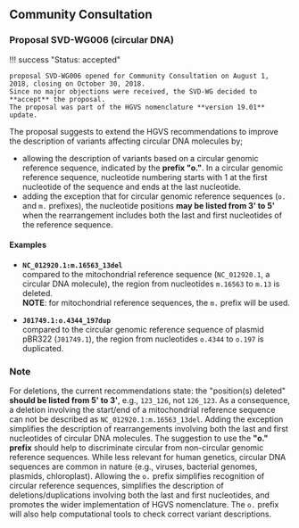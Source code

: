 ## Community Consultation

### Proposal SVD-WG006 (circular DNA)

!!! success "Status: accepted"

    proposal SVD-WG006 opened for Community Consultation on August 1, 2018, closing on October 30, 2018.
    Since no major objections were received, the SVD-WG decided to **accept** the proposal.
    The proposal was part of the HGVS nomenclature **version 19.01** update.

The proposal suggests to extend the HGVS recommendations to improve the description of variants affecting circular DNA molecules by;

- allowing the description of variants based on a circular genomic reference sequence, indicated by the **prefix "o."**.
  In a circular genomic reference sequence, nucleotide numbering starts with 1 at the first nucleotide of the sequence and ends at the last nucleotide.
- adding the exception that for circular genomic reference sequences (`o.` and `m.` prefixes), the nucleotide positions **may be listed from 3' to 5'** when the rearrangement includes both the last and first nucleotides of the reference sequence.

#### Examples

- **`NC_012920.1:m.16563_13del`**<br>
  compared to the mitochondrial reference sequence (`NC_012920.1`, a circular DNA molecule), the region from nucleotides `m.16563` to `m.13` is deleted.<br>
  **NOTE**: for mitochondrial reference sequences, the `m.` prefix will be used.

- **`J01749.1:o.4344_197dup`**<br>
  compared to the circular genomic reference sequence of plasmid pBR322 (`J01749.1`), the region from nucleotides `o.4344` to `o.197` is duplicated.

### Note

For deletions, the current recommendations state: the "position(s) deleted" **should be listed from 5' to 3'**, e.g., `123_126`, not `126_123`.
As a consequence, a deletion involving the start/end of a mitochondrial reference sequence can not be described as `NC_012920.1:m.16563_13del`.
Adding the exception simplifies the description of rearrangements involving both the last and first nucleotides of circular DNA molecules.
The suggestion to use the **"o." prefix** should help to discriminate circular from non-circular genomic reference sequences.
While less relevant for human genetics, circular DNA sequences are common in nature (e.g., viruses, bacterial genomes, plasmids, chloroplast).
Allowing the `o.` prefix simplifies recognition of circular reference sequences, simplifies the description of deletions/duplications involving both the last and first nucleotides, and promotes the wider implementation of HGVS nomenclature.
The `o.` prefix will also help computational tools to check correct variant descriptions.

